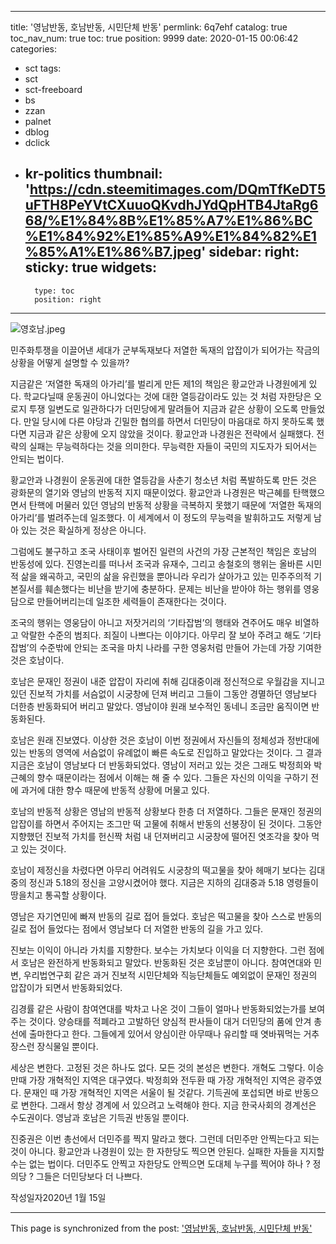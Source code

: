 
---
title: '영남반동, 호남반동, 시민단체 반동'
permlink: 6q7ehf
catalog: true
toc_nav_num: true
toc: true
position: 9999
date: 2020-01-15 00:06:42
categories:
- sct
tags:
- sct
- sct-freeboard
- bs
- zzan
- palnet
- dblog
- dclick
- kr-politics
thumbnail: 'https://cdn.steemitimages.com/DQmTfKeDT5uFTH8PeYVtCXuuoQKvdhJYdQpHTB4JtaRg668/%E1%84%8B%E1%85%A7%E1%86%BC%E1%84%92%E1%85%A9%E1%84%82%E1%85%A1%E1%86%B7.jpeg'
sidebar:
    right:
        sticky: true
widgets:
    -
        type: toc
        position: right
---


![영호남.jpeg](https://cdn.steemitimages.com/DQmTfKeDT5uFTH8PeYVtCXuuoQKvdhJYdQpHTB4JtaRg668/%E1%84%8B%E1%85%A7%E1%86%BC%E1%84%92%E1%85%A9%E1%84%82%E1%85%A1%E1%86%B7.jpeg)

민주화투쟁을 이끌어낸 세대가 군부독재보다 저열한 독재의 압잡이가 되어가는 작금의 상황을 어떻게 설명할 수 있을까?

지금같은 ‘저열한 독재의 아가리’를 벌리게 만든 제1의 책임은 황교안과 나경원에게 있다. 학교다닐때 운동권이 아니었다는 것에 대한 열등감이라도 있는 것 처럼 자한당은 오로지 투쟁 일변도로 일관하다가 더민당에게 말려들어 지금과 같은 상황이 오도록 만들었다. 만일 당시에 다른 야당과 긴밀한 협의를 하면서 더민당이 마음대로 하지 못하도록 했다면 지금과 같은 상황에 오지 않았을 것이다. 황교안과 나경원은 전략에서 실패했다. 전략의 실패는 무능력하다는 것을 의미한다. 무능력한 자들이 국민의 지도자가 되어서는 안되는 법이다.

황교안과 나경원이 운동권에 대한 열등감을 사춘기 청소년 처럼 폭발하도록 만든 것은 광화문의 열기와 영남의 반동적 지지 때문이었다. 황교안과 나경원은 박근혜를 탄핵했으면서 탄핵에 머물러 있던 영남의 반동적 상황을 극복하지 못했기 때문에 ‘저열한 독재의 아가리’를 벌려주는데 일조했다. 이 세계에서 이 정도의 무능력을 발휘하고도 저렇게 남아 있는 것은 확실하게 정상은 아니다.

그럼에도 불구하고 조국 사태이후 벌어진 일련의 사건의 가장 근본적인 책임은 호남의 반동성에 있다. 진영논리를 떠나서 조국과 유재수, 그리고 송철호의 행위는 올바른 시민적 삶을 왜곡하고, 국민의 삶을 유린했을 뿐아니라 우리가 살아가고 있는 민주주의적 기본질서를 훼손했다는 비난을 받기에 충분하다. 문제는 비난을 받아야 하는 행위를 영웅담으로 만들어버리는데 일조한 세력들이 존재한다는 것이다.

조국의 행위는 영웅담이 아니고 저잣거리의 ‘기타잡범’의 행태와 견주어도 매우 비열하고 악랄한 수준의 범죄다. 죄질이 나쁘다는 이야기다. 아무리 잘 보아 주려고 해도 ‘기타잡범’의 수준밖에 안되는 조국을 마치 나라를 구한 영웅처럼 만들어 가는데 가장 기여한 것은 호남이다.

호남은 문재인 정권이 내준 압잡이 자리에 취해 김대중이래 정신적으로 우월감을 지니고 있던 진보적 가치를 서슴없이 시궁창에 던져 버리고 그들이 그동안 경멸하던 영남보다 더한층 반동화되어 버리고 말았다. 영남이야 원래 보수적인 동네니 조금만 움직이면 반동화된다.

호남은 원래 진보였다. 이상한 것은 호남이 이번 정권에서 자신들의 정체성과 정반대에 있는 반동의 영역에 서슴없이 유례없이 빠른 속도로 진입하고 말았다는 것이다. 그 결과 지금은 호남이 영남보다 더 반동화되었다. 영남이 저러고 있는 것은 그래도 박정희와 박근혜의 향수 때문이라는 점에서 이해는 해 줄 수 있다. 그들은 자신의 이익을 구하기 전에 과거에 대한 향수 때문에 반동적 상황에 머물고 있다.

호남의 반동적 상황은 영남의 반동적 상황보다 한층 더 저열하다. 그들은 문재인 정권의 압잡이를 하면서 주어지는 조그만 떡 고물에 취해서 반동의 선봉장이 된 것이다. 그동안 지향했던 진보적 가치를 헌신짝 처럼 내 던져버리고 시궁창에 떨어진 엿조각을 찾아 먹고 있는 것이다.

호남이 제정신을 차렸다면 아무리 어려워도 시궁창의 떡고물을 찾아 헤매기 보다는 김대중의 정신과 5.18의 정신을 고양시켰어야 했다. 지금은 지하의 김대중과 5.18 영령들이 땅을치고 통곡할 상황이다.

영남은 자기연민에 빠져 반동의 길로 접어 들었다. 호남은 떡고물을 찾아 스스로 반동의 길로 접어 들었다는 점에서 영남보다 더 저열한 반동의 길을 가고 있다.

진보는 이익이 아니라 가치를 지향한다. 보수는 가치보다 이익을 더 지향한다. 그런 점에서 호남은 완전하게 반동화되고 말았다. 반동화된 것은 호남뿐이 아니다. 참여연대와 민변, 우리법연구회 같은 과거 진보적 시민단체와 직능단체들도 예외없이 문재인 정권의 압잡이가 되면서 반동화되었다.

김경률 같은 사람이 참여연대를 박차고 나온 것이 그들이 얼마나 반동화되었는가를 보여주는 것이다. 양승태를 적폐라고 고발하던 양심적 판사들이 대거 더민당의 품에 안겨 총선에 출마한다고 한다. 그들에게 있어서 양심이란 아무때나 유리할 때 엿바꿔먹는 거추장스런 장식물일 뿐이다.

세상은 변한다. 고정된 것은 하나도 없다. 모든 것의 본성은 변한다. 개혁도 그렇다. 이승만때 가장 개혁적인 지역은 대구였다. 박정희와 전두환 때 가장 개혁적인 지역은 광주였다. 문재인 때 가장 개혁적인 지역은 서울이 될 것같다. 기득권에 포섭되면 바로 반동으로 변한다. 그래서 항상 경계에 서 있으려고 노력해야 한다. 지금 한국사회의 경계선은 수도권이다. 영남과 호남은 기득권 반동일 뿐이다.

진중권은 이번 총선에서 더민주를 찍지 말라고 했다. 그런데 더민주만 안찍는다고 되는 것이 아니다. 황교안과 나경원이 있는 한 자한당도 찍으면 안된다. 실패한 자들을 지지할 수는 없는 법이다. 더민주도 안찍고 자한당도 안찍으면 도대체 누구를 찍어야 하나 ? 정의당 ? 그들은 더민당보다 더 나쁘다.


작성일자2020년 1월 15일

- - -

This page is synchronized from the post: ['영남반동, 호남반동, 시민단체 반동'](https://steemit.com/@oldstone/6q7ehf)
